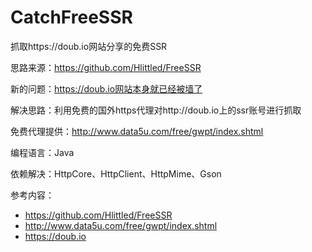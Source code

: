 # CatchFreeSSR
抓取https://doub.io网站分享的免费SSR

思路来源：https://github.com/Hlittled/FreeSSR

新的问题：https://doub.io网站本身就已经被墙了

解决思路：利用免费的国外https代理对http://doub.io上的ssr账号进行抓取

免费代理提供：http://www.data5u.com/free/gwpt/index.shtml

编程语言：Java

依赖解决：HttpCore、HttpClient、HttpMime、Gson


参考内容：
 - https://github.com/Hlittled/FreeSSR
 - http://www.data5u.com/free/gwpt/index.shtml
 - https://doub.io
        
        
